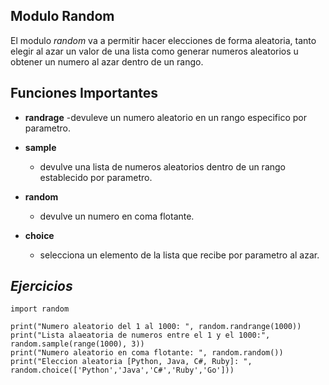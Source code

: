 ## **Modulo Random**

El modulo *random* va a permitir hacer elecciones de forma aleatoria, tanto elegir al azar un valor de una lista como generar numeros aleatorios u obtener un numero al azar dentro de un rango.

## Funciones Importantes
- **randrage**
  -devuleve un numero aleatorio en un rango especifico por parametro.
- **sample**
  - devulve una lista de numeros aleatorios dentro de un rango establecido por parametro.

- **random**
  - devulve un numero en coma flotante.

- **choice**
  - selecciona un elemento de la lista que recibe por parametro al azar.

## *Ejercicios*

```
import random

print("Numero aleatorio del 1 al 1000: ", random.randrange(1000))
print("Lista alaeatoria de numeros entre el 1 y el 1000:", random.sample(range(1000), 3))
print("Numero aleatorio en coma flotante: ", random.random())
print("Eleccion aleatoria [Python, Java, C#, Ruby]: ", random.choice(['Python','Java','C#','Ruby','Go'])) 
```